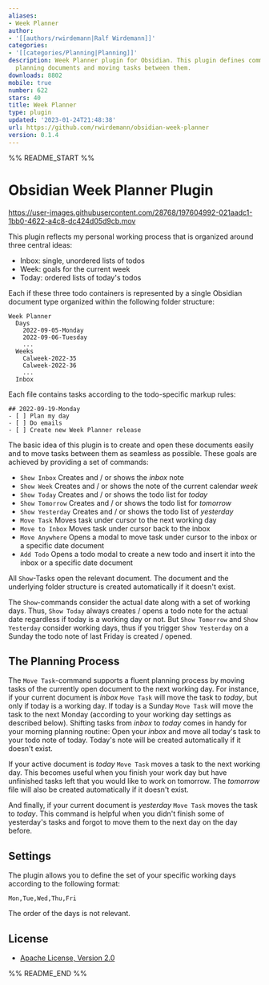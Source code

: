 ```yaml
---
aliases:
- Week Planner
author:
- '[[authors/rwirdemann|Ralf Wirdemann]]'
categories:
- '[[categories/Planning|Planning]]'
description: Week Planner plugin for Obsidian. This plugin defines commands for creating
  planning documents and moving tasks between them.
downloads: 8802
mobile: true
number: 622
stars: 40
title: Week Planner
type: plugin
updated: '2023-01-24T21:48:38'
url: https://github.com/rwirdemann/obsidian-week-planner
version: 0.1.4
---
```


%% README_START %%

# Obsidian Week Planner Plugin

https://user-images.githubusercontent.com/28768/197604992-021aadc1-1bb0-4622-a4c8-dc424d05d9cb.mov

This plugin reflects my personal working process that is organized around three central ideas:

- Inbox: single, unordered lists of todos
- Week: goals for the current week
- Today: ordered lists of today's todos

Each if these three todo containers is represented by a single Obsidian document type organized
within the following folder structure:

```
Week Planner
  Days
    2022-09-05-Monday
    2022-09-06-Tuesday
    ...
  Weeks
    Calweek-2022-35
    Calweek-2022-36
  	...
  Inbox
```

Each file contains tasks according to the todo-specific markup rules:

```
## 2022-09-19-Monday
- [ ] Plan my day
- [ ] Do emails
- [ ] Create new Week Planner release
```

The basic idea of this plugin is to create and open these documents easily and to move tasks between
them as seamless as possible. These goals are achieved by providing a set of commands: 

- `Show Inbox` Creates and / or shows the *inbox* note
- `Show Week` Creates and / or shows the note of the current calendar *week*
- `Show Today` Creates and / or shows the todo list for *today*
- `Show Tomorrow` Creates and / or shows the todo list for *tomorrow*
- `Show Yesterday` Creates and / or shows the todo list of *yesterday*
- `Move Task` Moves task under cursor to the next working day
- `Move to Inbox` Moves task under cursor back to the inbox
- `Move Anywhere` Opens a modal to move task under cursor to the inbox or a specific date document
- `Add Todo` Opens a todo modal to create a new todo and insert it into the inbox or a specific date document

All `Show`-Tasks open the relevant document. The document and the underlying folder structure is
created automatically if it doesn't exist.

The `Show`-commands consider the actual date along with a set of working days. Thus, `Show Today`
always creates / opens a todo note for the actual date regardless if today is a working day or not.
But `Show Tomorrow` and `Show Yesterday` consider working days, thus if you trigger `Show Yesterday`
on a Sunday the todo note of last Friday is created / opened. 

## The Planning Process

The `Move Task`-command supports a fluent planning process by moving tasks of the currently open
document to the next working day. For instance, if your current document is *inbox* `Move Task` will
move the task to *today*, but only if today is a working day. If today is a Sunday `Move Task` will
move the task to the next Monday (according to your working day settings as described below).
Shifting tasks from *inbox* to *today* comes in handy for your morning planning routine: Open your
*inbox* and move all today's task to your todo note of today. Today's note will be created
automatically if it doesn't exist.

If your active document is *today* `Move Task` moves a task to the next working day. This becomes
useful when you finish your work day but have unfinished tasks left that you would like to work on
tomorrow. The *tomorrow* file will also be created automatically if it doesn't exist.

And finally, if your current document is *yesterday* `Move Task` moves the task to *today*. This
command is helpful when you didn't finish some of yesterday's tasks and forgot to move them to the
next day on the day before.

## Settings

The plugin allows you to define the set of your specific working days according to the following
format:

```
Mon,Tue,Wed,Thu,Fri
```

The order of the days is not relevant.

## License

* [Apache License, Version 2.0](https://www.apache.org/licenses/LICENSE-2.0)


%% README_END %%